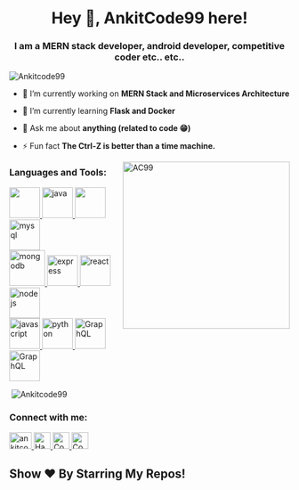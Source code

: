 <h1 align="center">Hey 👋, AnkitCode99 here! </h1>
<h3 align="center">I am a MERN stack developer, android developer, competitive coder etc.. etc.. </h3>

<p align="left"> <img src="https://komarev.com/ghpvc/?username=Ankitcode99&label=Profile%20views&color=0e75b6&style=flat" alt="Ankitcode99" /> </p>

- 🔭 I’m currently working on **MERN Stack and Microservices Architecture**

- 🌱 I’m currently learning **Flask and Docker**

- 💬 Ask me about **anything (related to code 😁)**

- ⚡ Fun fact **The Ctrl-Z is better than a time machine.**

<img align="right" alt="AC99" width="300" height="300" src="https://s3.amazonaws.com/codechef_shared/sites/default/files/uploads/pictures/eff1720cef91b0145d9f4291c8c92f2e.jpg" />

<h3 align="left">Languages and Tools:</h3>
<p align="left"> <a href="https://www.w3schools.com/cpp/" target="_blank"> <img height="55px" src="https://upload.wikimedia.org/wikipedia/commons/thumb/1/18/ISO_C%2B%2B_Logo.svg/800px-ISO_C%2B%2B_Logo.svg.png"/> </a> <a href="https://www.java.com" target="_blank"> <img src="https://devicons.github.io/devicon/devicon.git/icons/java/java-original-wordmark.svg" alt="java" height="55px"/> </a>  <a href="https://kotlinlang.org/" target="_blank"> <img height="55px" src="https://symbols.getvecta.com/stencil_86/44_kotlin-icon.70e2057aa7.svg"/> </a> <a href="https://www.mysql.com/" target="_blank"> <img src="https://devicons.github.io/devicon/devicon.git/icons/mysql/mysql-original-wordmark.svg" alt="mysql" height="55px"/> </a> <br> <a href="https://www.mongodb.com/" target="_blank"> <img src="https://devicons.github.io/devicon/devicon.git/icons/mongodb/mongodb-original-wordmark.svg" alt="mongodb" height="64px"/> </a> <a href="https://expressjs.com" target="_blank"> <img src="https://d2eip9sf3oo6c2.cloudfront.net/tags/images/000/000/359/full/expressjslogo.png" alt="express" height="55px"/> </a> <a href="https://reactjs.org/" target="_blank"> <img src="https://devicons.github.io/devicon/devicon.git/icons/react/react-original-wordmark.svg" alt="react" height="55px"/> </a> <a href="https://nodejs.org" target="_blank"> <img src="https://seeklogo.com/images/N/nodejs-logo-065257DE24-seeklogo.com.png" alt="nodejs" height="55px"/> </a> <br> <a href="https://developer.mozilla.org/en-US/docs/Web/JavaScript" target="_blank"> <img src="https://devicons.github.io/devicon/devicon.git/icons/javascript/javascript-original.svg" alt="javascript" height="55px"/> </a>    <a href="https://www.python.org" target="_blank"> <img src="https://devicons.github.io/devicon/devicon.git/icons/python/python-original.svg" alt="python" height="55px"/> </a> <a href="https://graphql.org/" target="_blank"> <img src="http://graphql.org/img/logo.svg" alt="GraphQL" height="55px"/> </a> <a href="https://www.apollographql.com/" target="_blank"> <img src="https://cdn.worldvectorlogo.com/logos/apollo-graphql-1.svg" alt="GraphQL" height="55px"/> </a> </p>

<p>&nbsp;<img align="center" src="https://github-readme-stats.vercel.app/api?count_private=true&username=Ankitcode99&theme=radical&hide=issues" alt="Ankitcode99" /></p>


<h3 align="left">Connect with me:</h3>
<p align="left">
<a href="https://linkedin.com/in/ankitcode99" target="blank"><img src="https://cdn.jsdelivr.net/npm/simple-icons@3.0.1/icons/linkedin.svg" alt="ankitcode99" height="30" width="40" /> </a>   <a href="https://www.hackerrank.com/AnkitCode99?hr_r=1" target="_blank"><img alt="HackerRank" width="30px" height="30px" src="https://upload.wikimedia.org/wikipedia/commons/4/40/HackerRank_Icon-1000px.png" /> </a>   <a href="https://www.codechef.com/users/ankit_ap99/"><img alt="CodeChef" width="30px" height="30px" src="https://miro.medium.com/max/416/1*1W0-bbmt4iiEpp_pPrS0VQ.png" /> </a>   <a href="https://codeforces.com/profile/AnkitCode99/"><img alt="Codeforces" width="30px" height="30px" src="https://www.ime.usp.br/~arcjr/image/codeforces.png" /> </a>
</p>

## Show ❤️ By Starring My Repos!
